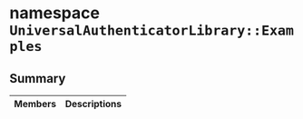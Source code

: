 # namespace `UniversalAuthenticatorLibrary::Examples` 

## Summary

 Members                                | Descriptions                                
----------------------------------------|---------------------------------------------

